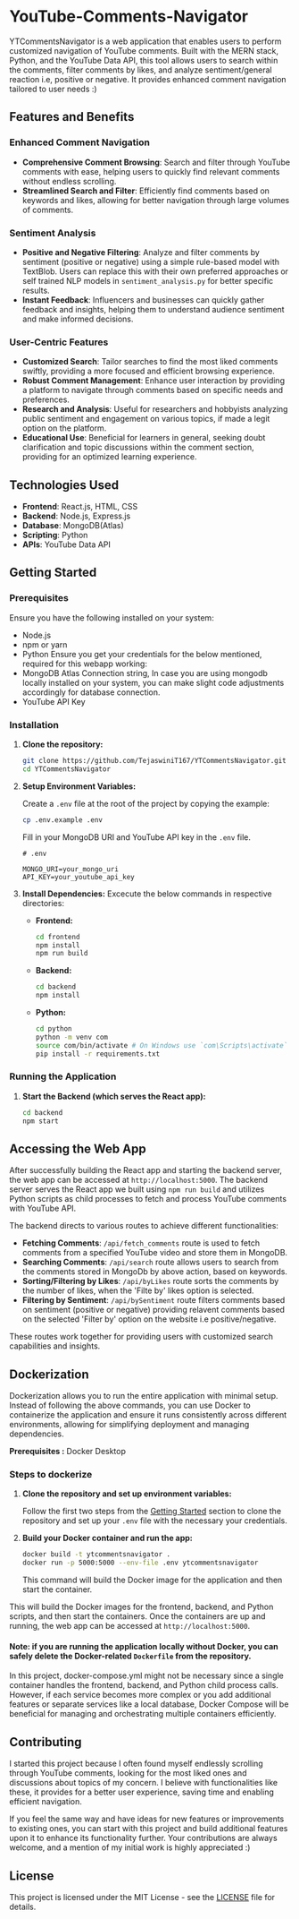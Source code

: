 # YouTube-Comments-Navigator

YTCommentsNavigator is a web application that enables users to perform customized navigation of YouTube comments. Built with the MERN stack, Python, and the YouTube Data API, this tool allows users to search within the comments, filter comments by likes, and analyze sentiment/general reaction i.e, positive or negative. It provides enhanced comment navigation tailored to user needs :)

## Features and Benefits

### Enhanced Comment Navigation

- **Comprehensive Comment Browsing**: Search and filter through YouTube comments with ease, helping users to quickly find relevant comments without endless scrolling.
- **Streamlined Search and Filter**: Efficiently find comments based on keywords and likes, allowing for better navigation through large volumes of comments.

### Sentiment Analysis

- **Positive and Negative Filtering**: Analyze and filter comments by sentiment (positive or negative) using a simple rule-based model with TextBlob. Users can replace this with their own preferred approaches or self trained NLP models in `sentiment_analysis.py` for better specific results.
- **Instant Feedback**: Influencers and businesses can quickly gather feedback and insights, helping them to understand audience sentiment and make informed decisions.

### User-Centric Features

- **Customized Search**: Tailor searches to find the most liked comments swiftly, providing a more focused and efficient browsing experience.
- **Robust Comment Management**: Enhance user interaction by providing a platform to navigate through comments based on specific needs and preferences.
- **Research and Analysis**: Useful for researchers and hobbyists analyzing public sentiment and engagement on various topics, if made a legit option on the platform.
- **Educational Use**: Beneficial for learners in general, seeking doubt clarification and topic discussions within the comment section, providing for an optimized learning experience.

## Technologies Used

- **Frontend**: React.js, HTML, CSS
- **Backend**: Node.js, Express.js
- **Database**: MongoDB(Atlas)
- **Scripting**: Python
- **APIs**: YouTube Data API

## Getting Started

### Prerequisites

Ensure you have the following installed on your system:

- Node.js
- npm or yarn
- Python
  Ensure you get your credentials for the below mentioned, required for this webapp working:
- MongoDB Atlas Connection string,
  In case you are using mongodb locally installed on your system, you can make slight code adjustments accordingly for database connection.
- YouTube API Key

### Installation

1. **Clone the repository:**

   ```bash
   git clone https://github.com/TejaswiniT167/YTCommentsNavigator.git
   cd YTCommentsNavigator
   ```

2. **Setup Environment Variables:**

   Create a `.env` file at the root of the project by copying the example:

   ```bash
   cp .env.example .env
   ```

   Fill in your MongoDB URI and YouTube API key in the `.env` file.

   ```plaintext
   # .env

   MONGO_URI=your_mongo_uri
   API_KEY=your_youtube_api_key
   ```

3. **Install Dependencies:**
   Excecute the below commands in respective directories:

   - **Frontend:**

     ```bash
     cd frontend
     npm install
     npm run build
     ```

   - **Backend:**

     ```bash
     cd backend
     npm install
     ```

   - **Python:**
     ```bash
     cd python
     python -m venv com
     source com/bin/activate # On Windows use `com\Scripts\activate`
     pip install -r requirements.txt
     ```

### Running the Application

1. **Start the Backend (which serves the React app):**

   ```bash
   cd backend
   npm start
   ```

## Accessing the Web App

After successfully building the React app and starting the backend server, the web app can be accessed at `http://localhost:5000`. The backend server serves the React app we built using `npm run build` and utilizes Python scripts as child processes to fetch and process YouTube comments with YouTube API.

The backend directs to various routes to achieve different functionalities:

- **Fetching Comments**: `/api/fetch_comments` route is used to fetch comments from a specified YouTube video and store them in MongoDB.
- **Searching Comments**: `/api/search` route allows users to search from the comments stored in MongoDb by above action, based on keywords.
- **Sorting/Filtering by Likes**: `/api/byLikes` route sorts the comments by the number of likes, when the 'Filte by' likes option is selected.
- **Filtering by Sentiment**: `/api/bySentiment` route filters comments based on sentiment (positive or negative) providing relavent comments based on the selected 'Filter by' option on the website i.e positive/negative.

These routes work together for providing users with customized search capabilities and insights.

## Dockerization

Dockerization allows you to run the entire application with minimal setup. Instead of following the above commands, you can use Docker to containerize the application and ensure it runs consistently across different environments, allowing for simplifying deployment and managing dependencies.

**Prerequisites :** Docker Desktop

### Steps to dockerize

1. **Clone the repository and set up environment variables:**

   Follow the first two steps from the [Getting Started](#getting-started) section to clone the repository and set up your `.env` file with the necessary your credentials.

2. **Build your Docker container and run the app:**

   ```bash
   docker build -t ytcommentsnavigator .
   docker run -p 5000:5000 --env-file .env ytcommentsnavigator
   ```

   This command will build the Docker image for the application and then start the container.

This will build the Docker images for the frontend, backend, and Python scripts, and then start the containers.
Once the containers are up and running, the web app can be accessed at `http://localhost:5000`.

#### Note: if you are running the application locally without Docker, you can safely delete the Docker-related `Dockerfile` from the repository.

In this project, docker-compose.yml might not be necessary since a single container handles the frontend, backend, and Python child process calls. However, if each service becomes more complex or you add additional features or separate services like a local database, Docker Compose will be beneficial for managing and orchestrating multiple containers efficiently.

## Contributing

I started this project because I often found myself endlessly scrolling through YouTube comments, looking for the most liked ones and discussions about topics of my concern. I believe with functionalities like these, it provides for a better user experience, saving time and enabling efficient navigation.

If you feel the same way and have ideas for new features or improvements to existing ones, you can start with this project and build additional features upon it to enhance its functionality further. Your contributions are always welcome, and a mention of my initial work is highly appreciated :)

## License

This project is licensed under the MIT License - see the [LICENSE](LICENSE) file for details.
